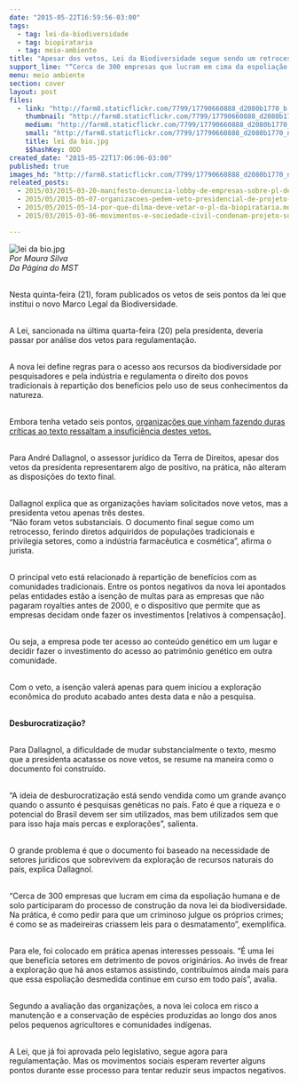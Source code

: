 ```yaml
---
date: "2015-05-22T16:59:56-03:00"
tags:
  - tag: lei-da-biodiversidade
  - tag: biopirataria
  - tag: meio-ambiente
title: "Apesar dos vetos, Lei da Biodiversidade segue sendo um retrocesso, afirma especialista"
support_line: "“Cerca de 300 empresas que lucram em cima da espoliação humana e de solo participaram do processo de construção da nova lei da biodiversidade\", explica André Dallagnol"
menu: meio ambiente
section: cover
layout: post
files:
  - link: "http://farm8.staticflickr.com/7799/17790660888_d2080b1770_b.jpg"
    thumbnail: "http://farm8.staticflickr.com/7799/17790660888_d2080b1770_t.jpg"
    medium: "http://farm8.staticflickr.com/7799/17790660888_d2080b1770_z.jpg"
    small: "http://farm8.staticflickr.com/7799/17790660888_d2080b1770_n.jpg"
    title: lei da bio.jpg
    $$hashKey: 0DD
created_date: "2015-05-22T17:06:06-03:00"
published: true
images_hd: "http://farm8.staticflickr.com/7799/17790660888_d2080b1770_n.jpg"
releated_posts:
  - 2015/03/2015-03-20-manifesto-denuncia-lobby-de-empresas-sobre-pl-de-recursos-geneticos.md
  - 2015/05/2015-05-07-organizacoes-pedem-veto-presidencial-de-projeto-de-lei-da-biopirataria.md
  - 2015/05/2015-05-14-por-que-dilma-deve-vetar-o-pl-da-biopirataria.md
  - 2015/03/2015-03-06-movimentos-e-sociedade-civil-condenam-projeto-sobre-recursos-geneticos.md

---
```

<p><img alt="lei da bio.jpg" src="http://farm8.staticflickr.com/7799/17790660888_d2080b1770_b.jpg" /><br />
<em>Por Maura Silva<br />
Da P&aacute;gina do MST</em></p>

<p><br />
Nesta quinta-feira (21), foram publicados os vetos de seis pontos da lei que institui o novo Marco Legal da Biodiversidade.</p>

<p><br />
A Lei, sancionada na &uacute;ltima quarta-feira (20) pela presidenta, deveria passar por an&aacute;lise dos vetos para regulamenta&ccedil;&atilde;o.</p>

<p><br />
A nova lei define regras para o acesso aos recursos da biodiversidade por pesquisadores e pela ind&uacute;stria e regulamenta o direito dos povos tradicionais &agrave; reparti&ccedil;&atilde;o dos benef&iacute;cios pelo uso de seus conhecimentos da natureza.</p>

<p><br />
Embora tenha vetado seis pontos, <a href="http://www.mst.org.br/2015/05/07/organizacoes-pedem-veto-presidencial-de-projeto-de-lei-da-biopirataria.html" target="_blank">organiza&ccedil;&otilde;es que vinham fazendo duras cr&iacute;ticas ao texto ressaltam a insufici&ecirc;ncia destes vetos.</a></p>

<p><br />
Para Andr&eacute; Dallagnol, o assessor jur&iacute;dico da Terra de Direitos, apesar dos vetos da presidenta representarem algo de positivo, na pr&aacute;tica, n&atilde;o alteram as disposi&ccedil;&otilde;es do texto final.</p>

<p><br />
Dallagnol explica que as organiza&ccedil;&otilde;es haviam solicitados nove vetos, mas a presidenta vetou apenas tr&ecirc;s destes.<br />
&ldquo;N&atilde;o foram vetos substanciais. O documento final segue como um retrocesso, ferindo diretos adquiridos de popula&ccedil;&otilde;es tradicionais e privilegia setores, como a ind&uacute;stria farmac&ecirc;utica e cosm&eacute;tica&rdquo;, afirma o jurista.</p>

<p><br />
O principal veto est&aacute; relacionado &agrave; reparti&ccedil;&atilde;o de benef&iacute;cios com as comunidades tradicionais. Entre os pontos negativos da nova lei apontados pelas entidades est&atilde;o a isen&ccedil;&atilde;o de multas para as empresas que n&atilde;o pagaram royalties antes de 2000, e o dispositivo que permite que as empresas decidam onde fazer os investimentos [relativos &agrave; compensa&ccedil;&atilde;o].</p>

<p><br />
Ou seja, a empresa pode ter acesso ao conte&uacute;do gen&eacute;tico em um lugar e decidir fazer o investimento do acesso ao patrim&ocirc;nio gen&eacute;tico em outra comunidade.</p>

<p><br />
Com o veto, a isen&ccedil;&atilde;o valer&aacute; apenas para quem iniciou a explora&ccedil;&atilde;o econ&ocirc;mica do produto acabado antes desta data e n&atilde;o a pesquisa.</p>

<p><br />
<strong>Desburocratiza&ccedil;&atilde;o?</strong></p>

<p><br />
Para Dallagnol, a dificuldade de mudar substancialmente o texto, mesmo que a presidenta acatasse os nove vetos, se resume na maneira como o documento foi constru&iacute;do.</p>

<p><br />
&ldquo;A ideia de desburocratiza&ccedil;&atilde;o est&aacute; sendo vendida como um grande avan&ccedil;o quando o assunto &eacute; pesquisas gen&eacute;ticas no pa&iacute;s. Fato &eacute; que a riqueza e o potencial do Brasil devem ser sim utilizados, mas bem utilizados sem que para isso haja mais percas e explora&ccedil;&otilde;es&rdquo;, salienta.</p>

<p><br />
O grande problema &eacute; que o documento foi baseado na necessidade de setores jur&iacute;dicos que sobrevivem da explora&ccedil;&atilde;o de recursos naturais do pa&iacute;s, explica Dallagnol.</p>

<p><br />
&ldquo;Cerca de 300 empresas que lucram em cima da espolia&ccedil;&atilde;o humana e de solo participaram do processo de constru&ccedil;&atilde;o da nova lei da biodiversidade. Na pr&aacute;tica, &eacute; como pedir para que um criminoso julgue os pr&oacute;prios crimes; &eacute; como se as madeireiras criassem leis para o desmatamento&rdquo;, exemplifica.</p>

<p><br />
Para ele, foi colocado em pr&aacute;tica apenas interesses pessoais. &ldquo;&Eacute; uma lei que beneficia setores em detrimento de povos origin&aacute;rios. Ao inv&eacute;s de frear a explora&ccedil;&atilde;o que h&aacute; anos estamos assistindo, contribu&iacute;mos ainda mais para que essa espolia&ccedil;&atilde;o desmedida continue em curso em todo pa&iacute;s&rdquo;, avalia.</p>

<p><br />
Segundo a avalia&ccedil;&atilde;o das organiza&ccedil;&otilde;es, a nova lei coloca em risco a manuten&ccedil;&atilde;o e a conserva&ccedil;&atilde;o de esp&eacute;cies produzidas ao longo dos anos pelos pequenos agricultores e comunidades ind&iacute;genas.</p>

<p><br />
A Lei, que j&aacute; foi aprovada pelo legislativo, segue agora para regulamenta&ccedil;&atilde;o. Mas os movimentos sociais esperam reverter alguns pontos durante esse processo para tentar reduzir seus impactos negativos.</p>
